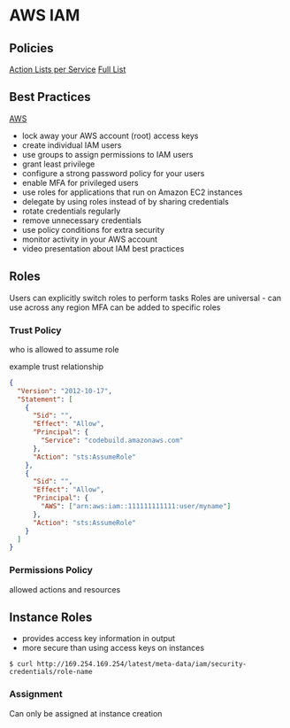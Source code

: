 # AWS IAM

## Policies

[Action Lists per Service](http://docs.aws.amazon.com/IAM/latest/UserGuide/reference_policies_actionsconditions.html)
[Full List](https://docs.aws.amazon.com/IAM/latest/UserGuide/reference_policies_actions-resources-contextkeys.html)

## Best Practices

[AWS](http://docs.aws.amazon.com/IAM/latest/UserGuide/best-practices.html)

- lock away your AWS account (root) access keys
- create individual IAM users
- use groups to assign permissions to IAM users
- grant least privilege
- configure a strong password policy for your users
- enable MFA for privileged users
- use roles for applications that run on Amazon EC2 instances
- delegate by using roles instead of by sharing credentials
- rotate credentials regularly
- remove unnecessary credentials
- use policy conditions for extra security
- monitor activity in your AWS account
- video presentation about IAM best practices

## Roles

Users can explicitly switch roles to perform tasks
Roles are universal - can use across any region
MFA can be added to specific roles

### Trust Policy

who is allowed to assume role

example trust relationship

```json
{
  "Version": "2012-10-17",
  "Statement": [
    {
      "Sid": "",
      "Effect": "Allow",
      "Principal": {
        "Service": "codebuild.amazonaws.com"
      },
      "Action": "sts:AssumeRole"
    },
    {
      "Sid": "",
      "Effect": "Allow",
      "Principal": {
        "AWS": ["arn:aws:iam::111111111111:user/myname"]
      },
      "Action": "sts:AssumeRole"
    }
  ]
}
```

### Permissions Policy

allowed actions and resources

## Instance Roles

- provides access key information in output
- more secure than using access keys on instances

```console
$ curl http://169.254.169.254/latest/meta-data/iam/security-credentials/role-name
```

### Assignment

Can only be assigned at instance creation
